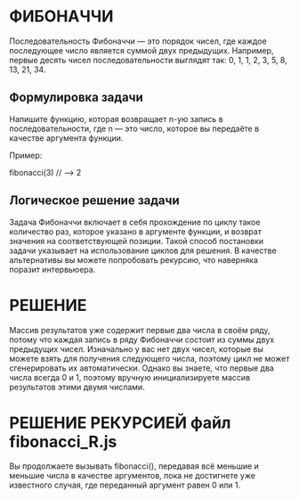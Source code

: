 # ФИБОНАЧЧИ

Последовательность Фибоначчи — это порядок чисел, где каждое последующее число является суммой двух предыдущих.
Например, первые десять чисел последовательности выглядят так: 0, 1, 1, 2, 3, 5, 8, 13, 21, 34.


## Формулировка задачи
Напишите функцию, которая возвращает n-ую запись в последовательности, 
где n — это число, которое вы передаёте в качестве аргумента функции.

Пример:

fibonacci(3)  // --> 2

## Логическое решение задачи


Задача Фибоначчи включает в себя прохождение по циклу такое количество раз, 
которое указано в аргументе функции, и возврат значения на соответствующей позиции. 
Такой способ постановки задачи указывает на использование циклов для решения. 
В качестве альтернативы вы можете попробовать рекурсию, что наверняка поразит интервьюера.

# РЕШЕНИЕ

Массив результатов уже содержит первые два числа в своём ряду, 
потому что каждая запись в ряду Фибоначчи состоит из суммы двух предыдущих чисел.
Изначально у вас нет двух чисел, которые вы можете взять для получения следующего числа, 
поэтому цикл не может сгенерировать их автоматически. 
Однако вы знаете, что первые два числа всегда 0 и 1, 
поэтому вручную инициализируете массив результатов этими двумя числами.

# РЕШЕНИЕ РЕКУРСИЕЙ файл fibonacci_R.js

Вы продолжаете вызывать fibonacci(), передавая всё меньшие и меньшие числа в качестве аргументов,
пока не достигнете уже известного случая, где переданный аргумент равен 0 или 1.
